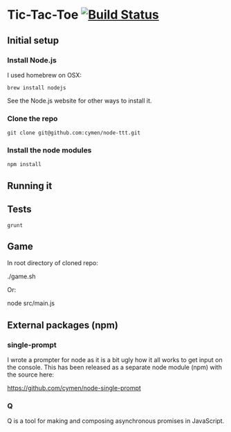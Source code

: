 # Tic-Tac-Toe [![Build Status](https://travis-ci.org/cymen/node-ttt.png?branch=master)](https://travis-ci.org/cymen/node-ttt)

## Initial setup

### Install Node.js

I used homebrew on OSX:

    brew install nodejs

See the Node.js website for other ways to install it.

### Clone the repo

    git clone git@github.com:cymen/node-ttt.git

### Install the node modules

    npm install

## Running it

## Tests

    grunt

## Game

In root directory of cloned repo:

  ./game.sh

Or:

  node src/main.js

## External packages (npm)

### single-prompt

I wrote a prompter for node as it is a bit ugly how it all works to get input
on the console. This has been released as a separate node module (npm) with
the source here:

https://github.com/cymen/node-single-prompt

### Q

Q is a tool for making and composing asynchronous promises in JavaScript.
